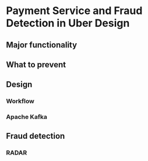 # Payment Service and Fraud Detection in Uber Design
## Major functionality
## What to prevent
## Design
### Workflow
### Apache Kafka
## Fraud detection
### RADAR
